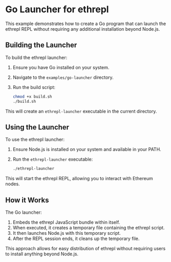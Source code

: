 # Go Launcher for ethrepl

This example demonstrates how to create a Go program that can launch the ethrepl REPL without requiring any additional installation beyond Node.js.

## Building the Launcher

To build the ethrepl launcher:

1. Ensure you have Go installed on your system.
2. Navigate to the `examples/go-launcher` directory.
3. Run the build script:

   ```bash
   chmod +x build.sh
   ./build.sh
   ```

This will create an `ethrepl-launcher` executable in the current directory.

## Using the Launcher

To use the ethrepl launcher:

1. Ensure Node.js is installed on your system and available in your PATH.
2. Run the `ethrepl-launcher` executable:

   ```bash
   ./ethrepl-launcher
   ```

This will start the ethrepl REPL, allowing you to interact with Ethereum nodes.

## How it Works

The Go launcher:

1. Embeds the ethrepl JavaScript bundle within itself.
2. When executed, it creates a temporary file containing the ethrepl script.
3. It then launches Node.js with this temporary script.
4. After the REPL session ends, it cleans up the temporary file.

This approach allows for easy distribution of ethrepl without requiring users to install anything beyond Node.js.
